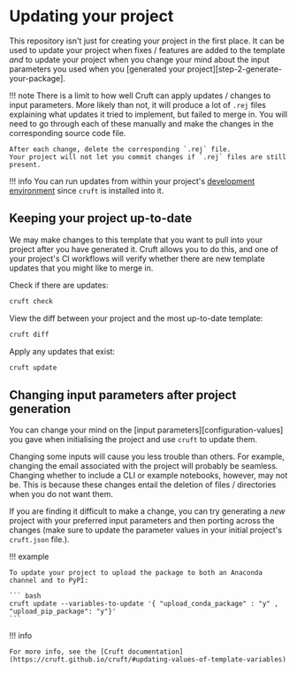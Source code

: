 # Updating your project

This repository isn't just for creating your project in the first place.
It can be used to update your project when fixes / features are added to the template *and* to update your project when you change your mind about the input parameters you used when you [generated your project][step-2-generate-your-package].

!!! note
    There is a limit to how well Cruft can apply updates / changes to input parameters.
    More likely than not, it will produce a lot of `.rej` files explaining what updates it tried to implement, but failed to merge in.
    You will need to go through each of these manually and make the changes in the corresponding source code file.

    After each change, delete the corresponding `.rej` file.
    Your project will not let you commit changes if `.rej` files are still present.

!!! info
    You can run updates from within your project's [development environment](tutorial.md#step-6-create-a-development-environment-for-your-project) since `cruft` is installed into it.

## Keeping your project up-to-date

We may make changes to this template that you want to pull into your project after you have generated it.
Cruft allows you to do this, and one of your project's CI workflows will verify whether there are new template updates that you might like to merge in.

Check if there are updates:

``` bash
cruft check
```

View the diff between your project and the most up-to-date template:

``` bash
cruft diff
```

Apply any updates that exist:

``` bash
cruft update
```

## Changing input parameters after project generation

You can change your mind on the [input parameters][configuration-values] you gave when initialising the project and use `cruft` to update them.

Changing some inputs will cause you less trouble than others.
For example, changing the email associated with the project will probably be seamless.
Changing whether to include a CLI or example notebooks, however, may not be.
This is because these changes entail the deletion of files / directories when you do not want them.

If you are finding it difficult to make a change, you can try generating a _new_ project with your preferred input parameters and then porting across the changes (make sure to update the parameter values in your initial project's `cruft.json` file.).

!!! example

    To update your project to upload the package to both an Anaconda channel and to PyPI:

    ``` bash
    cruft update --variables-to-update '{ "upload_conda_package" : "y" , "upload_pip_package": "y"}'
    ```

!!! info

    For more info, see the [Cruft documentation](https://cruft.github.io/cruft/#updating-values-of-template-variables)
